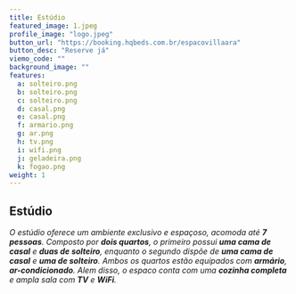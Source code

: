 ```yaml
---
title: Estúdio
featured_image: 1.jpeg
profile_image: "logo.jpeg"
button_url: "https://booking.hqbeds.com.br/espacovillaara"
button_desc: "Reserve já"
viemo_code: ""
background_image: ""
features:
  a: solteiro.png 
  b: solteiro.png
  c: solteiro.png
  d: casal.png
  e: casal.png
  f: armario.png
  g: ar.png
  h: tv.png
  i: wifi.png
  j: geladeira.png
  k: fogao.png
weight: 1
---
```


## Estúdio

*O estúdio oferece um ambiente exclusivo e espaçoso, acomoda até **7 pessoas**. Composto por **dois quartos**, o primeiro possui **uma cama de casal** e **duas de solteiro**, enquanto o segundo dispõe de **uma cama de casal** e **uma de solteiro**. Ambos os quartos estão equipados com **armário**, **ar-condicionado**. Alem disso, o espaco conta com uma **cozinha completa** e ampla sala com **TV** e **WiFi**.*
